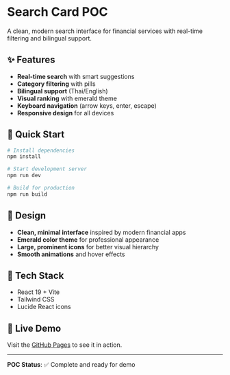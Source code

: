 # Search Card POC

A clean, modern search interface for financial services with real-time filtering and bilingual support.

## ✨ Features

- **Real-time search** with smart suggestions
- **Category filtering** with pills
- **Bilingual support** (Thai/English)
- **Visual ranking** with emerald theme
- **Keyboard navigation** (arrow keys, enter, escape)
- **Responsive design** for all devices

## 🚀 Quick Start

```bash
# Install dependencies
npm install

# Start development server
npm run dev

# Build for production
npm run build
```

## 🎨 Design

- **Clean, minimal interface** inspired by modern financial apps
- **Emerald color theme** for professional appearance
- **Large, prominent icons** for better visual hierarchy
- **Smooth animations** and hover effects

## 🔧 Tech Stack

- React 19 + Vite
- Tailwind CSS
- Lucide React icons

## 📱 Live Demo

Visit the [GitHub Pages](https://solinex-dev.github.io/POC-Search-Card-/) to see it in action.

---

**POC Status**: ✅ Complete and ready for demo